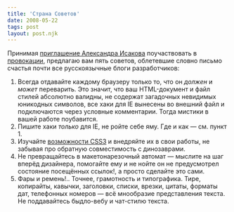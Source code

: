 ```yaml
---
title: 'Страна Советов'
date: 2008-05-22
tags: post
layout: post.njk
---
```


Принимая [приглашение Александра Исакова](http://uggallery.audiopeace.ru/2008/05/19/5-advices) поучаствовать в [провокации](http://seleckis.lv/journal/css/5-sovetov-verstalschiku), предлагаю вам пять советов, облетевшие словно письмо счастья почти все русскоязычные блоги разработчиков:

1. Всегда отдавайте каждому браузеру только то, что он _должен_ и _может_ переварить. Это значит, что ваш HTML-документ и файл стилей абсолютно валидны, не содержат загадочных невидимых юникодных символов, все хаки для IE вынесены во внешний файл и подключаются через условные комментарии. Тогда мистики в вашей работе поубавится.
2. Пишите хаки _только_ для IE, не ройте себе яму. Где и как — см. пункт 1.
3. Изучайте [возможности CSS3](http://www.css3.info/) и внедряйте их в свои работы, не забывая про обратную совместимость с динозаврами.
4. Не превращайтесь в макетонарезочный автомат — мыслите на шаг вперёд дизайнера, помогайте ему и не нойте он не предусмотрел состояние посещённых ссылок!, а просто сделайте это сами.
5. Фары и ремень!.. Точнее, грамотность и типографика. Тире, копирайты, кавычки, заголовки, списки, врезки, цитаты, форматы дат, телефонных номеров — всё мнообразие представления текста. Не поддавайтесь быдло-вебу и чат-стилю текста.

